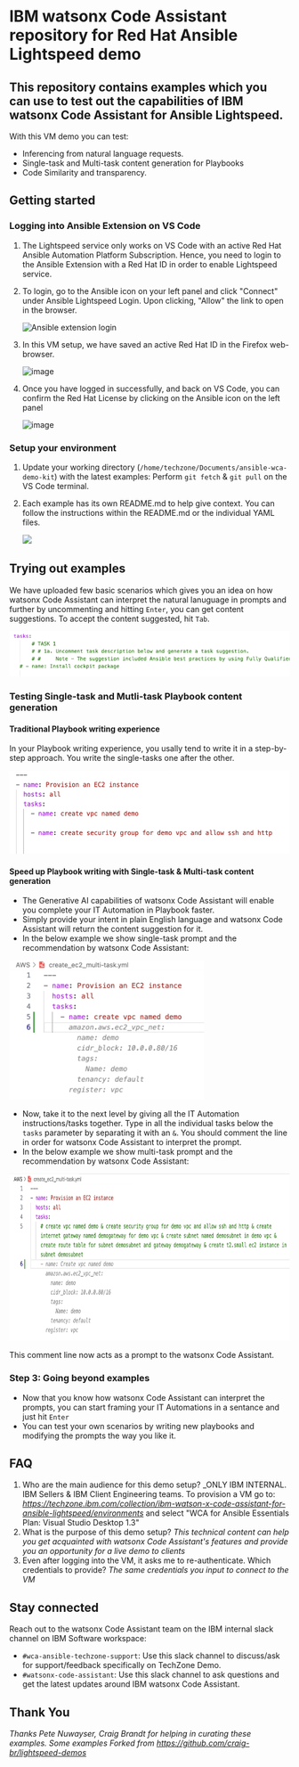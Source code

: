 # IBM watsonx Code Assistant repository for Red Hat Ansible Lightspeed demo

<h2>This repository contains examples which you can use to test out the capabilities of IBM watsonx Code Assistant for Ansible Lightspeed.</h2>

With this VM demo you can test:
- Inferencing from natural language requests.
- Single-task and Multi-task content generation for Playbooks
- Code Similarity and transparency.

<h2>Getting started</h2>  

<h3>Logging into Ansible Extension on VS Code</h3>

1. The Lightspeed service only works on VS Code with an active Red Hat Ansible Automation Platform Subscription. Hence, you need to login to the Ansible Extension with a Red Hat ID in order to enable Lightspeed service.
2. To login, go to the Ansible icon on your left panel and click "Connect" under Ansible Lightspeed Login. Upon clicking, "Allow" the link to open in the browser.
    
    ![Ansible extension login](/Images/Ansible_ext_login.png)

    <!-- ![Ansible extension login](/Images/RH_web_login.png) -->
3. In this VM setup, we have saved an active Red Hat ID in the Firefox web-browser.

    <img src="./Images/RH_web_login.png" alt="image" width="300" height="300">

4. Once you have logged in successfully, and back on VS Code, you can confirm the Red Hat License by clicking on the Ansible icon on the left panel

    <img src="./Images/Ansible_ext_login_confirm.png" alt="image" width="300" height="300">


<h3>Setup your environment</h3>

1. Update your working directory (`/home/techzone/Documents/ansible-wca-demo-kit`) with the latest examples: Perform `git fetch` & `git pull` on the VS Code terminal.
2. Each example has its own README.md to help give context. You can follow the instructions within the README.md or the individual YAML files.

    ![](/Images/Example-read-me.png)

<h2>Trying out examples</h2>

We have uploaded few basic scenarios which gives you an idea on how watsonx Code Assistant can interpret the natural lanuguage in prompts and further by uncommenting and hitting `Enter`, you can get content suggestions. To accept the content suggested, hit `Tab`.

![](/Images/Example-uncomment.png)


<h3>Testing Single-task and Mutli-task Playbook content generation</h3>

<h4>Traditional Playbook writing experience</h4>

In your Playbook writing experience, you usally tend to write it in a step-by-step approach. You write the single-tasks one after the other. 
<!-- <img title="Example list" src="/Images/AWS-single-task-traditional.png"> -->
<!-- ![](/Images/AWS-single-task-traditional.png) -->
<img src="./Images/AWS-single-task-traditional.png" alt="image" width="550" height="150">

<h4>Speed up Playbook writing with Single-task & Multi-task content generation</h4>

- The Generative AI capabilities of watsonx Code Assistant will enable you complete your IT Automation in Playbook faster.
- Simply provide your intent in plain English language and watsonx Code Assistant will return the content suggestion for it.
- In the below example we show single-task prompt and the recommendation by watsonx Code Assistant:
<!-- <img title="AWS example" src="/Images/AWS-single-task.png"> -->
<!-- ![](/Images/AWS-single-task.png) -->
<img src="./Images/AWS-single-task.png" alt="image" width="350" height="250">

- Now, take it to the next level by giving all the IT Automation instructions/tasks together. Type in all the individual tasks below the `tasks` parameter by separating it with an `&`. You should comment the line in order for watsonx Code Assistant to interpret the prompt.
- In the below example we show multi-task prompt and the recommendation by watsonx Code Assistant:
<!-- <img title="AWS example" src="/Images/AWS-Multi-task-recommendation.png"> -->
<!-- ![](/Images/AWS-Multi-task-recommendation.png) -->
<img src="./Images/AWS-Multi-task-recommendation.png" alt="image" width="700" height="300">

This comment line now acts as a prompt to the watsonx Code Assistant.

<h3>Step 3: Going beyond examples</h3>

- Now that you know how watsonx Code Assistant can interpret the prompts, you can start framing your IT Automations in a sentance and just hit `Enter`
- You can test your own scenarios by writing new playbooks and modifying the prompts the way you like it.

## FAQ

1. Who are the main audience for this demo setup? _ONLY IBM INTERNAL. IBM Sellers & IBM Client Engineering teams. To provision a VM go to: _https://techzone.ibm.com/collection/ibm-watson-x-code-assistant-for-ansible-lightspeed/environments_ and select "WCA for Ansible Essentials Plan: Visual Studio Desktop 1.3"
2. What is the purpose of this demo setup? _This technical content can help you get acquainted with watsonx Code Assistant's features and provide you an opportunity for a live demo to clients_
3. Even after logging into the VM, it asks me to re-authenticate. Which credentials to provide? _The same credentials you input to connect to the VM_

## Stay connected

Reach out to the watsonx Code Assistant team on the IBM internal slack channel on IBM Software workspace: 
- `#wca-ansible-techzone-support`: Use this slack channel to discuss/ask for support/feedback specifically on TechZone Demo.
- `#watsonx-code-assistant`: Use this slack channel to ask questions and get the latest updates around IBM watsonx Code Assistant.

## Thank You
_Thanks Pete Nuwayser, Craig Brandt for helping in curating these examples. Some examples _Forked from_ https://github.com/craig-br/lightspeed-demos_